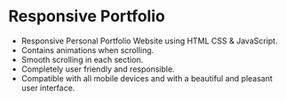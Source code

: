 # Responsive Portfolio

- Responsive Personal Portfolio Website using HTML CSS & JavaScript.
- Contains animations when scrolling.
- Smooth scrolling in each section.
- Completely user friendly and responsible.
- Compatible with all mobile devices and with a beautiful and pleasant user interface.


